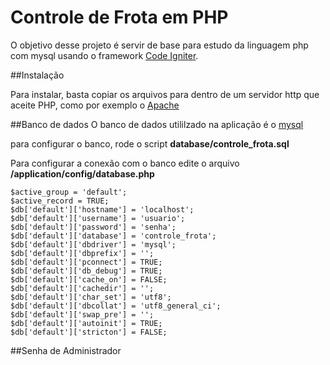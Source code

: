 # Controle de Frota em PHP
O objetivo desse projeto é servir de base para estudo da linguagem php com mysql usando o framework [Code Igniter](https://codeigniter.com/).

##Instalação

Para instalar, basta copiar os arquivos para dentro de um servidor http que aceite PHP, como por exemplo o [Apache](https://httpd.apache.org/)

##Banco de dados
O banco de dados utililzado na aplicação é o [mysql](https://www.mysql.com/)

para configurar o banco, rode o script **database/controle_frota.sql**

Para configurar a conexão com o banco edite o arquivo **/application/config/database.php**

    $active_group = 'default';
    $active_record = TRUE;
    $db['default']['hostname'] = 'localhost';
    $db['default']['username'] = 'usuario';
    $db['default']['password'] = 'senha';
    $db['default']['database'] = 'controle_frota';
    $db['default']['dbdriver'] = 'mysql';
    $db['default']['dbprefix'] = '';
    $db['default']['pconnect'] = TRUE;
    $db['default']['db_debug'] = TRUE;
    $db['default']['cache_on'] = FALSE;
    $db['default']['cachedir'] = '';
    $db['default']['char_set'] = 'utf8';
    $db['default']['dbcollat'] = 'utf8_general_ci';
    $db['default']['swap_pre'] = '';
    $db['default']['autoinit'] = TRUE;
    $db['default']['stricton'] = FALSE;

##Senha de Administrador

